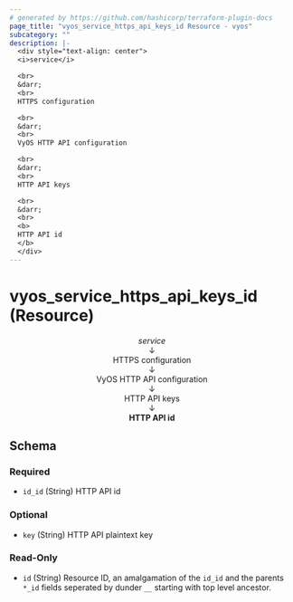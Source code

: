 ```yaml
---
# generated by https://github.com/hashicorp/terraform-plugin-docs
page_title: "vyos_service_https_api_keys_id Resource - vyos"
subcategory: ""
description: |-
  <div style="text-align: center">
  <i>service</i>

  <br>
  &darr;
  <br>
  HTTPS configuration

  <br>
  &darr;
  <br>
  VyOS HTTP API configuration

  <br>
  &darr;
  <br>
  HTTP API keys

  <br>
  &darr;
  <br>
  <b>
  HTTP API id
  </b>
  </div>
---
```


# vyos_service_https_api_keys_id (Resource)

<div style="text-align: center">
<i>service</i>

<br>
&darr;
<br>
HTTPS configuration

<br>
&darr;
<br>
VyOS HTTP API configuration

<br>
&darr;
<br>
HTTP API keys

<br>
&darr;
<br>
<b>
HTTP API id
</b>
</div>



<!-- schema generated by tfplugindocs -->
## Schema

### Required

- `id_id` (String) HTTP API id

### Optional

- `key` (String) HTTP API plaintext key

### Read-Only

- `id` (String) Resource ID, an amalgamation of the `id_id` and the parents `*_id` fields seperated by dunder `__` starting with top level ancestor.
